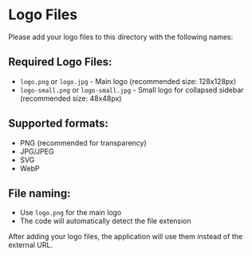 # Logo Files

Please add your logo files to this directory with the following names:

## Required Logo Files:
- `logo.png` or `logo.jpg` - Main logo (recommended size: 128x128px)
- `logo-small.png` or `logo-small.jpg` - Small logo for collapsed sidebar (recommended size: 48x48px)

## Supported formats:
- PNG (recommended for transparency)
- JPG/JPEG
- SVG
- WebP

## File naming:
- Use `logo.png` for the main logo
- The code will automatically detect the file extension

After adding your logo files, the application will use them instead of the external URL.